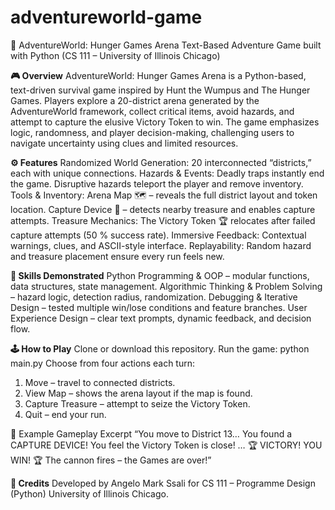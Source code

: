 # adventureworld-game
🏹 AdventureWorld: Hunger Games Arena
Text-Based Adventure Game built with Python (CS 111 – University of Illinois Chicago)

**🎮 Overview**
AdventureWorld: Hunger Games Arena is a Python-based, text-driven survival game inspired by Hunt the Wumpus and The Hunger Games. Players explore a 20-district arena generated by the AdventureWorld framework, collect critical items, avoid hazards, and attempt to capture the elusive Victory Token to win.
The game emphasizes logic, randomness, and player decision-making, challenging users to navigate uncertainty using clues and limited resources.

**⚙️ Features**
Randomized World Generation: 20 interconnected “districts,” each with unique connections.
Hazards & Events:
Deadly traps instantly end the game.
Disruptive hazards teleport the player and remove inventory.
Tools & Inventory:
Arena Map 🗺️ – reveals the full district layout and token location.
Capture Device 🔧 – detects nearby treasure and enables capture attempts.
Treasure Mechanics:
The Victory Token 🏆 relocates after failed capture attempts (50 % success rate).
Immersive Feedback: Contextual warnings, clues, and ASCII-style interface.
Replayability: Random hazard and treasure placement ensure every run feels new.

**🧠 Skills Demonstrated**
Python Programming & OOP – modular functions, data structures, state management.
Algorithmic Thinking & Problem Solving – hazard logic, detection radius, randomization.
Debugging & Iterative Design – tested multiple win/lose conditions and feature branches.
User Experience Design – clear text prompts, dynamic feedback, and decision flow.

**🕹️ How to Play**
Clone or download this repository.
Run the game:
python main.py
Choose from four actions each turn:
1. Move – travel to connected districts.
2. View Map – shows the arena layout if the map is found.
3. Capture Treasure – attempt to seize the Victory Token.
4. Quit – end your run.

🧾 Example Gameplay Excerpt
“You move to District 13…
You found a CAPTURE DEVICE!
You feel the Victory Token is close!
…
🏆 VICTORY! YOU WIN! 🏆 The cannon fires – the Games are over!”


**📘 Credits**
Developed by Angelo Mark Ssali
for CS 111 – Programme Design (Python)
University of Illinois Chicago. 
